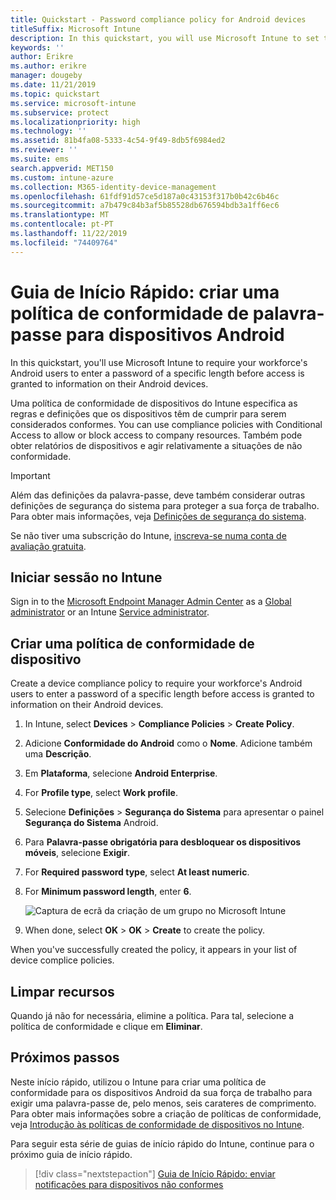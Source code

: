 ```yaml
---
title: Quickstart - Password compliance policy for Android devices
titleSuffix: Microsoft Intune
description: In this quickstart, you will use Microsoft Intune to set the length of the password required for Android devices.
keywords: ''
author: Erikre
ms.author: erikre
manager: dougeby
ms.date: 11/21/2019
ms.topic: quickstart
ms.service: microsoft-intune
ms.subservice: protect
ms.localizationpriority: high
ms.technology: ''
ms.assetid: 81b4fa08-5333-4c54-9f49-8db5f6984ed2
ms.reviewer: ''
ms.suite: ems
search.appverid: MET150
ms.custom: intune-azure
ms.collection: M365-identity-device-management
ms.openlocfilehash: 61fdf91d57ce5d187a0c43153f317b0b42c6b46c
ms.sourcegitcommit: a7b479c84b3af5b85528db676594bdb3a1ff6ec6
ms.translationtype: MT
ms.contentlocale: pt-PT
ms.lasthandoff: 11/22/2019
ms.locfileid: "74409764"
---
```

# <a name="quickstart-create-a-password-compliance-policy-for-android-devices"></a>Guia de Início Rápido: criar uma política de conformidade de palavra-passe para dispositivos Android

In this quickstart, you'll use Microsoft Intune to require your workforce's Android users to enter a password of a specific length before access is granted to information on their Android devices.

Uma política de conformidade de dispositivos do Intune especifica as regras e definições que os dispositivos têm de cumprir para serem considerados conformes. You can use compliance policies with Conditional Access to allow or block access to company resources. Também pode obter relatórios de dispositivos e agir relativamente a situações de não conformidade.

> [!IMPORTANT]
> Além das definições da palavra-passe, deve também considerar outras definições de segurança do sistema para proteger a sua força de trabalho. Para obter mais informações, veja [Definições de segurança do sistema](compliance-policy-create-android-for-work.md).

Se não tiver uma subscrição do Intune, [inscreva-se numa conta de avaliação gratuita](../fundamentals/free-trial-sign-up.md).

## <a name="sign-in-to-intune"></a>Iniciar sessão no Intune

Sign in to the [Microsoft Endpoint Manager Admin Center](https://go.microsoft.com/fwlink/?linkid=2109431) as a [Global administrator](../fundamentals/users-add.md#types-of-administrators) or an Intune [Service administrator](../fundamentals/users-add.md#types-of-administrators).

## <a name="create-a-device-compliance-policy"></a>Criar uma política de conformidade de dispositivo

Create a device compliance policy to require your workforce's Android users to enter a password of a specific length before access is granted to information on their Android devices.

1. In Intune, select **Devices** > **Compliance Policies** > **Create Policy**.

2. Adicione **Conformidade do Android** como o **Nome**. Adicione também uma **Descrição**.

3. Em **Plataforma**, selecione **Android Enterprise**.

4. For **Profile type**, select **Work profile**.

5. Selecione **Definições** > **Segurança do Sistema** para apresentar o painel **Segurança do Sistema** Android.

6. Para **Palavra-passe obrigatória para desbloquear os dispositivos móveis**, selecione **Exigir**.

7. For **Required password type**, select **At least numeric**.

8. For **Minimum password length**, enter **6**.

    ![Captura de ecrã da criação de um grupo no Microsoft Intune](./media/quickstart-set-password-length-android/quickstart-set-password-length-android-01.png)

9. When done, select **OK** > **OK** > **Create** to create the policy.

When you've successfully created the policy, it appears in your list of device complice policies.

## <a name="clean-up-resources"></a>Limpar recursos

Quando já não for necessária, elimine a política. Para tal, selecione a política de conformidade e clique em **Eliminar**.

## <a name="next-steps"></a>Próximos passos

Neste início rápido, utilizou o Intune para criar uma política de conformidade para os dispositivos Android da sua força de trabalho para exigir uma palavra-passe de, pelo menos, seis carateres de comprimento. Para obter mais informações sobre a criação de políticas de conformidade, veja [Introdução às políticas de conformidade de dispositivos no Intune](device-compliance-get-started.md).

Para seguir esta série de guias de início rápido do Intune, continue para o próximo guia de início rápido.

> [!div class="nextstepaction"]
> [Guia de Início Rápido: enviar notificações para dispositivos não conformes](../quickstart-send-notification.md)
